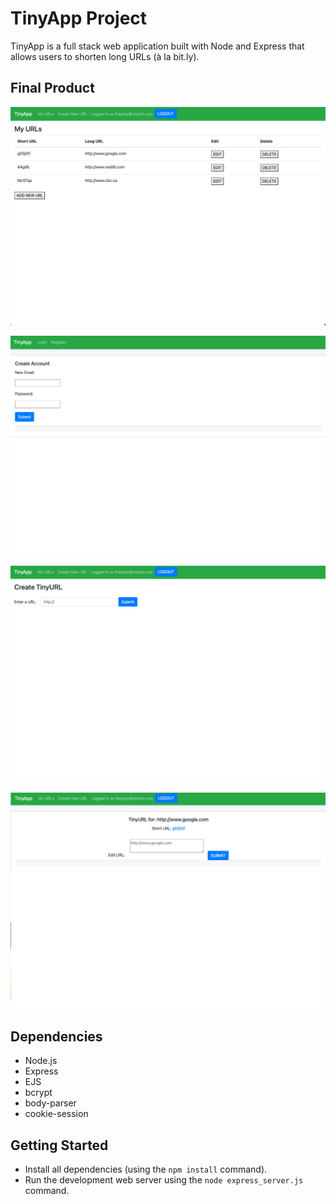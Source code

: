 # TinyApp Project

TinyApp is a full stack web application built with Node and Express that allows users to shorten long URLs (à la bit.ly).

## Final Product

!["Screenshot of URLs page"](https://github.com/keilamari/tinyapp/blob/main/docs/urls_page.png?raw=true)

!["Screenshot of register page"](https://github.com/keilamari/tinyapp/blob/main/docs/register_page.png?raw=true)

!["Screenshot of 'Create New' Page"](https://github.com/keilamari/tinyapp/blob/main/docs/createNew_page.png?raw=true)

!["Screenshot of Edit page"](https://github.com/keilamari/tinyapp/blob/main/docs/edit_page.png?raw=true)

## Dependencies

- Node.js
- Express
- EJS
- bcrypt
- body-parser
- cookie-session

## Getting Started

- Install all dependencies (using the `npm install` command).
- Run the development web server using the `node express_server.js` command.